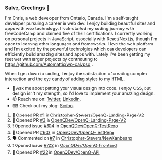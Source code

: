 ### Salve, Greetings 👋

I'm Chris, a web developer from Ontario, Canada. I'm a self-taught developer pursuing a career in web dev. I enjoy building beautiful sites and apps with web technology.
I kick-started my coding journey with freeCodeCamp and claimed five of their certifications.  I currently working on personal projects in JavaScript, especially with React/Next.js, though I'm open to learning other languages and frameworks. I love the web platform and I'm excited by the powerful technolgies which can developers can efficiently build amazing sites and apps with. Lately I've been getting my feet wet with larger projects by contributing to https://github.com/Automattic/wp-calypso .

When I get down to coding, I enjoy the satisfaction of creating complex interaction and the eye candy of adding styles to my HTML. 

- 💬 Ask me about putting your visual design into code. I enjoy CSS, but design isn't my strength, so I'd love to implement your amazing design.
- 📫 Reach me on: [Twitter](https://twitter.com/Christo28120856), [Linkedin](https://www.linkedin.com/in/christopher-stevers-07b9a5204/).
- ⌨ Check out my blog: [Scribo](https://christopherstevers.cf).
<!--
**Christopher-Stevers/Christopher-Stevers** is a ✨ _special_ ✨ repository because its `README.md` (this file) appears on your GitHub profile.

Here are some ideas to get you started:

- 🔭 I’m currently working on ...
- 🌱 I’m currently learning ...
- 👯 I’m looking to collaborate on ...
- 🤔 I’m looking for help with ...
- 😄 Pronouns: ...
- ⚡ Fun fact: ...
-->

<!--START_SECTION:activity-->
1. 💪 Opened PR [#1](https://github.com/Christopher-Stevers/OpenQ-Landing-Page-V2/pull/1) in [Christopher-Stevers/OpenQ-Landing-Page-V2](https://github.com/Christopher-Stevers/OpenQ-Landing-Page-V2)
2. 💪 Opened PR [#3](https://github.com/OpenQDev/OpenQ-Landing-Page-V2/pull/3) in [OpenQDev/OpenQ-Landing-Page-V2](https://github.com/OpenQDev/OpenQ-Landing-Page-V2)
3. ❗️ Opened issue [#604](https://github.com/OpenQDev/OpenQ-TestRepo/issues/604) in [OpenQDev/OpenQ-TestRepo](https://github.com/OpenQDev/OpenQ-TestRepo)
4. 💪 Opened PR [#603](https://github.com/OpenQDev/OpenQ-TestRepo/pull/603) in [OpenQDev/OpenQ-TestRepo](https://github.com/OpenQDev/OpenQ-TestRepo)
5. 🗣 Commented on [#7](https://github.com/Christopher-Stevers/NewKanbeano/issues/7) in [Christopher-Stevers/NewKanbeano](https://github.com/Christopher-Stevers/NewKanbeano)
6. ❗️ Opened issue [#722](https://github.com/OpenQDev/OpenQ-Frontend/issues/722) in [OpenQDev/OpenQ-Frontend](https://github.com/OpenQDev/OpenQ-Frontend)
7. 💪 Opened PR [#22](https://github.com/OpenQDev/OpenQ-API/pull/22) in [OpenQDev/OpenQ-API](https://github.com/OpenQDev/OpenQ-API)
<!--END_SECTION:activity-->
